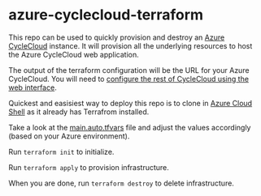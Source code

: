 # azure-cyclecloud-terraform

This repo can be used to quickly provision and destroy an [Azure CycleCloud](https://docs.microsoft.com/en-us/azure/cyclecloud/overview?view=cyclecloud-8) instance. It will provision all the underlying resources to host the Azure CycleCloud web application.

The output of the terraform configuration will be the URL for your Azure CycleCloud. You will need to [configure the rest of CycleCloud using the web interface](https://docs.microsoft.com/en-us/azure/cyclecloud/qs-install-marketplace?view=cyclecloud-8#log-into-the-cyclecloud-application-server).

Quickest and easisiest way to deploy this repo is to clone in [Azure Cloud Shell](https://docs.microsoft.com/en-us/azure/cloud-shell/overview) as it already has Terrafrom installed.

Take a look at the [main.auto.tfvars](main.auto.tfvars) file and adjust the values accordingly (based on your Azure environment).

Run `terraform init` to initialize.

Run `terraform apply` to provision infrastructure.

When you are done, run `terraform destroy` to delete infrastructure.